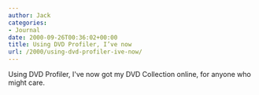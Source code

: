```yaml
---
author: Jack
categories:
- Journal
date: 2000-09-26T00:36:02+00:00
title: Using DVD Profiler, I’ve now
url: /2000/using-dvd-profiler-ive-now/
---
```


Using DVD Profiler, I've now got my <a>DVD Collection</a> online, for anyone who might care.